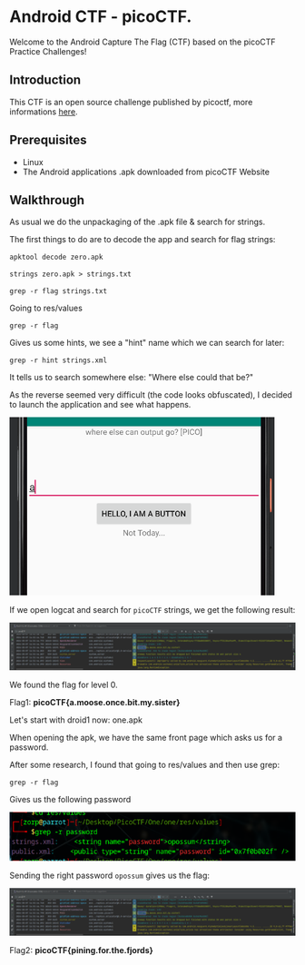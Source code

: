 # Android CTF - picoCTF.

Welcome to the Android Capture The Flag (CTF) based on the picoCTF Practice Challenges!

## Introduction

This CTF is an open source challenge published by picoctf, more informations [here](https://play.picoctf.org/practice?page=1&search=droids).

## Prerequisites

- Linux
- The Android applications .apk downloaded from picoCTF Website

## Walkthrough

As usual we do the unpackaging of the .apk file & search for strings.

The first things to do are to decode the app and search for flag strings:
```
apktool decode zero.apk
```

```
strings zero.apk > strings.txt
```
```
grep -r flag strings.txt 
```
Going to res/values
```
grep -r flag 
```

Gives us some hints, we see a "hint" name which we can search for later:

```
grep -r hint strings.xml 
```

It tells us to search somewhere else: "Where else could that be?"

As the reverse seemed very difficult (the code looks obfuscated), I decided to launch the application and see what happens.

![img2](img2.png)

If we open logcat and search for `picoCTF` strings, we get the following result:

![img1](img1.png)

We found the flag for level 0.

Flag1: **picoCTF{a.moose.once.bit.my.sister}**

Let's start with droid1 now: one.apk

When opening the apk, we have the same front page which asks us for a password.

After some research, I found that going to res/values and then use grep:
```
grep -r flag 
```

Gives us the following password

![img4](img4.png)

Sending the right password `opossum` gives us the flag:

![img1](img1.png)

Flag2: **picoCTF{pining.for.the.fjords}**
